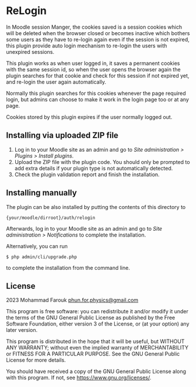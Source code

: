 # ReLogin #

In Moodle session Manger, the cookies saved is a session cookies which will be deleted when the browser closed or becomes inactive which bothers some users as they have to re-login again even if the session is not expired, this plugin provide auto login mechanism to re-login the users with unexpired sessions.

This plugin works as when user logged in, it saves a permanent cookies with the same session id, so when the user opens the browser again the plugin searches for that cookie and check for this session if not expired yet, and re-login the user again automatically.

Normally this plugin searches for this cookies whenever the page required login, but admins can choose to make it work in the login page too or at any page.

Cookies stored by this plugin expires if the user normally logged out.

## Installing via uploaded ZIP file ##

1. Log in to your Moodle site as an admin and go to _Site administration >
   Plugins > Install plugins_.
2. Upload the ZIP file with the plugin code. You should only be prompted to add
   extra details if your plugin type is not automatically detected.
3. Check the plugin validation report and finish the installation.

## Installing manually ##

The plugin can be also installed by putting the contents of this directory to

    {your/moodle/dirroot}/auth/relogin

Afterwards, log in to your Moodle site as an admin and go to _Site administration >
Notifications_ to complete the installation.

Alternatively, you can run

    $ php admin/cli/upgrade.php

to complete the installation from the command line.

## License ##

2023 Mohammad Farouk <phun.for.physics@gmail.com>

This program is free software: you can redistribute it and/or modify it under
the terms of the GNU General Public License as published by the Free Software
Foundation, either version 3 of the License, or (at your option) any later
version.

This program is distributed in the hope that it will be useful, but WITHOUT ANY
WARRANTY; without even the implied warranty of MERCHANTABILITY or FITNESS FOR A
PARTICULAR PURPOSE.  See the GNU General Public License for more details.

You should have received a copy of the GNU General Public License along with
this program.  If not, see <https://www.gnu.org/licenses/>.
